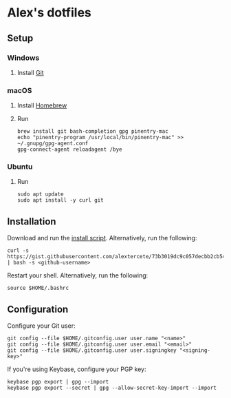 # Alex's dotfiles

## Setup

### Windows

1. Install [Git](https://git-scm.com/download/win)

### macOS

1. Install [Homebrew](https://brew.sh/)

1. Run

   ```shell
   brew install git bash-completion gpg pinentry-mac
   echo "pinentry-program /usr/local/bin/pinentry-mac" >> ~/.gnupg/gpg-agent.conf
   gpg-connect-agent reloadagent /bye
   ```

### Ubuntu

1. Run

   ```shell
   sudo apt update
   sudo apt install -y curl git
   ```

## Installation

Download and run the [install script](https://gist.github.com/alextercete/73b3019dc9c057decbb2cb54cb00e88c). Alternatively, run the following:

```shell
curl -s https://gist.githubusercontent.com/alextercete/73b3019dc9c057decbb2cb54cb00e88c/raw/dotfiles.sh | bash -s <github-username>
```

Restart your shell. Alternatively, run the following:

```shell
source $HOME/.bashrc
```

## Configuration

Configure your Git user:

```shell
git config --file $HOME/.gitconfig.user user.name "<name>"
git config --file $HOME/.gitconfig.user user.email "<email>"
git config --file $HOME/.gitconfig.user user.signingkey "<signing-key>"
```

If you're using Keybase, configure your PGP key:

```shell
keybase pgp export | gpg --import
keybase pgp export --secret | gpg --allow-secret-key-import --import
```
